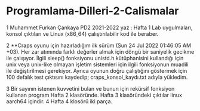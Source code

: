# Programlama-Dilleri-2-Calismalar
1   Muhammet Furkan Çankaya PD2 2021-2022 yaz : Hafta 1 Lab uygulmaları, konsol çıktıları ve Linux (x86_64) çalıştırılabilir kod ile beraber.

2  **Craps oyunu için hazırladığım ilk sürüm (Sun 24 Jul 2022 01:46:05 AM +03). Her zar atımında farklı değerler almak için döngü bir saniyelik gecikme ile çalışıyor. İlgili sleep() fonksiyonu unistd.h kütüphanisini kullandığı için unix veya unix-like olmayan işletim sistemleri için ilgili fonksiyonun muadili ile değiştirilmesi gerekiyor. Ayrıca oyunun doğru çalıştığını göstermek için 100 defalık test çıktısını kaydedip; craps_konsol_kaydı.txt adıyla yükledim.

3 Bir sayının istenen kuvvetini bulan ve bunun için rekürsif fonksiyon kullanan program Hafta 2 klasöründe.
Hafta 3 klasöründeki çıktılar linux aarch64 içindir.
4 Hafta 4 klosörü iki parça.
